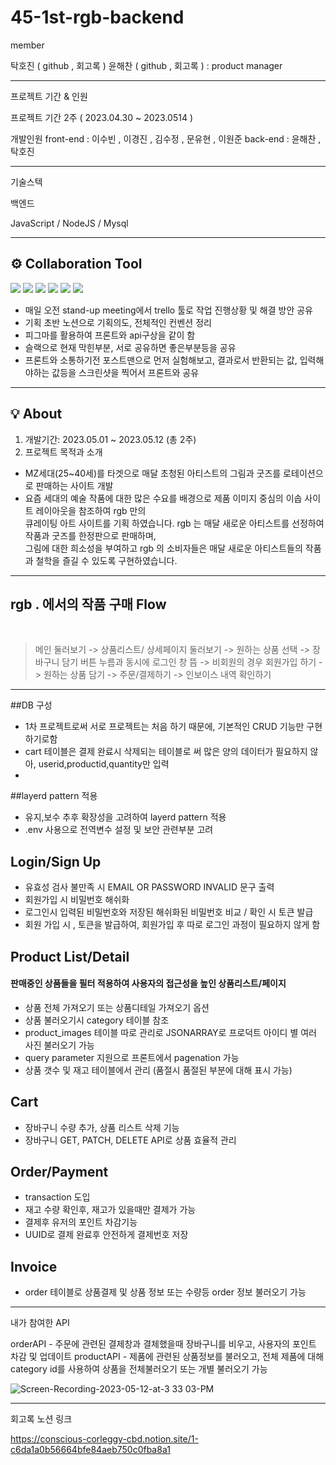 # 45-1st-rgb-backend

member


탁호진 ( github , 회고록 ) 
윤해찬 ( github , 회고록 ) : product manager

----------------------------------

프로젝트 기간 & 인원

프로젝트 기간 2주 ( 2023.04.30 ~ 2023.0514 )

개발인원 
front-end : 이수빈 , 이경진 , 김수정 , 문유현 , 이원준 
back-end : 윤해찬 , 탁호진 

------------------------------------
기술스텍 

백엔드

JavaScript / NodeJS / Mysql 

---------------------------------------

## ⚙️ Collaboration Tool
  
<img src="https://img.shields.io/badge/github-181717?style=for-the-badge&logo=github&logoColor=white">
<img src="https://img.shields.io/badge/trello-008FC7?style=for-the-badge&logo=trello&logoColor=white">
<img src="https://img.shields.io/badge/figma-FF61F6?style=for-the-badge&logo=figma&logoColor=white">
<img src="https://img.shields.io/badge/notion-181717?style=for-the-badge&logo=notion&logoColor=white">
<img src="https://img.shields.io/badge/slack-4A154B?style=for-the-badge&logo=slack&logoColor=white">
<img src="https://img.shields.io/badge/postman-FF4500?style=for-the-badge&logo=postman&logoColor=white">

- 매일 오전 stand-up meeting에서 trello 툴로 작업 진행상황 및 해결 방안 공유 <br>
- 기획 초반 노션으로 기획의도, 전체적인 컨벤션 정리 <br>
- 피그마를 활용하여 프론트와 api구상을 같이 함
- 슬랙으로 현재 막힌부분, 서로 공유하면 좋은부분등을 공유
- 프론트와 소통하기전 포스트맨으로 먼저 실험해보고, 결과로서 반환되는 값, 입력해야하는 값등을 스크린샷을 찍어서 프론트와 공유

-----------------------------------------

## 💡 About

1. 개발기간: 2023.05.01 ~ 2023.05.12 (총 2주)
2. 프로젝트 목적과 소개
- MZ세대(25~40세)를 타겟으로 매달 초청된 아티스트의 그림과 굿즈를 로테이션으로 판매하는 사이트 개발
- 요즘 세대의 예술 작품에 대한 많은 수요를 배경으로 제품 이미지 중심의 이솝 사이트 레이아웃을 참조하여 rgb 만의 <br>
큐레이팅 아트 사이트를 기획 하였습니다. rgb 는 매달 새로운 아티스트를 선정하여 작품과 굿즈를 한정판으로 판매하며, <br>
그림에 대한 희소성을 부여하고 rgb 의 소비자들은 매달 새로운 아티스트들의 작품과 철학을 즐길 수 있도록 구현하였습니다. <br>

-------------------------------------
## rgb . 에서의 작품 구매 Flow
<br>

> 메인 둘러보기 -> 상품리스트/ 상세페이지 둘러보기 -> 원하는 상품 선택 -> 장바구니 담기 버튼 누름과 동시에 로그인 창 뜸 ->
비회원의 경우 회원가입 하기 -> 원하는 상품 담기 -> 주문/결제하기 -> 인보이스 내역 확인하기

-------------------------------------

##DB 구성
- 1차 프로젝트로써 서로 프로젝트는 처음 하기 때문에, 기본적인 CRUD 기능만 구현하기로함
- cart 테이블은 결제 완료시 삭제되는 테이블로 써 많은 양의 데이터가 필요하지 않아, userid,productid,quantity만 입력
- 

##layerd pattern 적용
- 유지,보수 추후 확장성을 고려하여 layerd pattern 적용
- .env 사용으로 전역변수 설정 및 보안 관련부분 고려

## Login/Sign Up
- 유효성 검사 불만족 시 EMAIL OR PASSWORD INVALID 문구 출력
- 회원가입 시 비밀번호 해쉬화
- 로그인시 입력된 비밀번호와 저장된 해쉬화된 비밀번호 비교 / 확인 시 토큰 발급
- 회원 가입 시 , 토큰을 발급하여, 회원가입 후 따로 로그인 과정이 필요하지 않게 함

## Product List/Detail
#### 판매중인 상품들을 필터 적용하여 사용자의 접근성을 높인 상품리스트/페이지 <br>
- 상품 전체 가져오기 또는 상품디테일 가져오기 옵션
- 상품 불러오기시 category 테이블 참조
- product_images 테이블 따로 관리로 JSONARRAY로 프로덕트 아이디 별 여러 사진 불러오기 가능
- query parameter 지원으로 프론트에서 pagenation 가능
- 상품 갯수 및 재고 테이블에서 관리 (품절시 품절된 부분에 대해 표시 가능)


## Cart
- 장바구니 수량 추가, 상품 리스트 삭제 기능 <br>
- 장바구니 GET, PATCH, DELETE API로 상품 효율적 관리 <br>

## Order/Payment
- transaction 도입
- 재고 수량 확인후, 재고가 있을때만 결제가 가능
- 결제후 유저의 포인트 차감기능
- UUID로 결제 완료후 안전하게 결제번호 저장

## Invoice
- order 테이블로 상품결제 및 상품 정보 또는 수량등 order 정보 불러오기 가능

---------------------------------------
내가 참여한 API

orderAPI - 주문에 관련된 결제창과 결체했을때 장바구니를 비우고, 사용자의 포인트 차감 및 업데이트
productAPI - 제품에 관련된 상품정보를 불러오고, 전체 제품에 대해 category id를 사용하여 상품을 전체불러오기 또는 개별 불러오기 가능

![Screen-Recording-2023-05-12-at-3 33 03-PM](https://github.com/haechan02/45-1st-rgb-backend/assets/120645757/c7d853e3-d5c8-4075-8739-6c4b49eee563)

---------------------------------------
회고록 노션 링크 

https://conscious-corleggy-cbd.notion.site/1-c6da1a0b56664bfe84aeb750c0fba8a1
